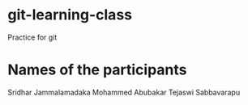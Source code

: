 # git-learning-class

Practice for git

# Names of the participants

Sridhar Jammalamadaka
Mohammed Abubakar
Tejaswi Sabbavarapu